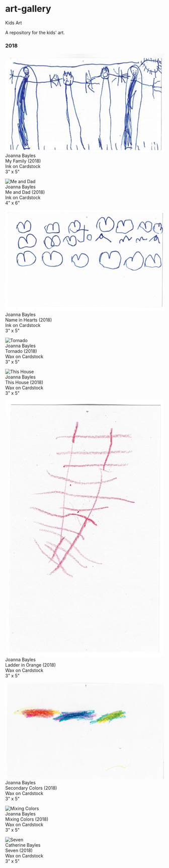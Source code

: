 # art-gallery
Kids Art

A repository for the kids' art.

### 2018

![My Family](https://github.com/joebayles/art-gallery/blob/master/2018/MyFamily.jpg)  
Joanna Bayles  
My Family (2018)  
Ink on Cardstock  
3" x 5"

![Me and Dad](https://github.com/joebayles/art-gallery/blob/master/2018/MeandDad.jpg)  
Joanna Bayles  
Me and Dad (2018)  
Ink on Cardstock  
4" x 6"

![Name in Hearts](https://github.com/joebayles/art-gallery/blob/master/2018/NameinHearts.jpg)  
Joanna Bayles  
Name in Hearts (2018)  
Ink on Cardstock  
3" x 5"

![Tornado](https://github.com/joebayles/art-gallery/blob/master/2018/Tornado.jpg)  
Joanna Bayles  
Tornado (2018)  
Wax on Cardstock  
3" x 5"

![This House](https://github.com/joebayles/art-gallery/blob/master/2018/ThisHouse.jpg)  
Joanna Bayles  
This House (2018)  
Wax on Cardstock  
3" x 5"

![Ladder in Orange](https://github.com/joebayles/art-gallery/blob/master/2018/LadderinOrange.jpg)  
Joanna Bayles  
Ladder in Orange (2018)  
Wax on Cardstock  
3" x 5"

![Secondary Colors](https://github.com/joebayles/art-gallery/blob/master/2018/SecondaryColors.jpg)  
Joanna Bayles  
Secondary Colors (2018)  
Wax on Cardstock  
3" x 5"

![Mixing Colors](https://github.com/joebayles/art-gallery/blob/master/2018/MixingColors.jpg)  
Joanna Bayles  
Mixing Colors (2018)  
Wax on Cardstock  
3" x 5"

![Seven](https://github.com/joebayles/art-gallery/blob/master/2018/Seven.jpg)  
Catherine Bayles  
Seven (2018)  
Wax on Cardstock  
3" x 5"
